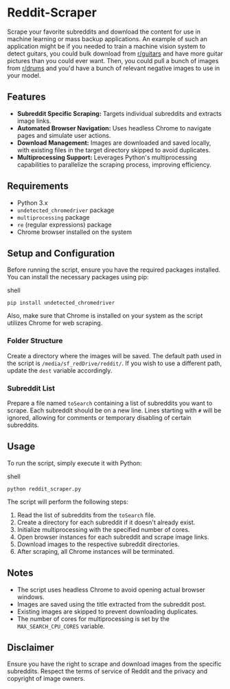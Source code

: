 # Reddit-Scraper
Scrape your favorite subreddits and download the content for use in machine learning or mass backup applications. An example of such an application might be if you needed to train a machine vision system to detect guitars, you could bulk download from [r/guitars](https://www.reddit.com/r/guitars/) and have more guitar pictures than you could ever want. Then, you could pull a bunch of images from [r/drums](https://www.reddit.com/r/drums/) and you'd have a bunch of relevant negative images to use in your model.

## Features

- **Subreddit Specific Scraping:** Targets individual subreddits and extracts image links.
- **Automated Browser Navigation:** Uses headless Chrome to navigate pages and simulate user actions.
- **Download Management:** Images are downloaded and saved locally, with existing files in the target directory skipped to avoid duplicates.
- **Multiprocessing Support:** Leverages Python's multiprocessing capabilities to parallelize the scraping process, improving efficiency.

## Requirements

- Python 3.x
- `undetected_chromedriver` package
- `multiprocessing` package
- `re` (regular expressions) package
- Chrome browser installed on the system

## Setup and Configuration

Before running the script, ensure you have the required packages installed. You can install the necessary packages using pip:

shell

`pip install undetected_chromedriver`

Also, make sure that Chrome is installed on your system as the script utilizes Chrome for web scraping.

### Folder Structure

Create a directory where the images will be saved. The default path used in the script is `/media/sf_redDrive/reddit/`. If you wish to use a different path, update the `dest` variable accordingly.

### Subreddit List

Prepare a file named `toSearch` containing a list of subreddits you want to scrape. Each subreddit should be on a new line. Lines starting with `#` will be ignored, allowing for comments or temporary disabling of certain subreddits.

## Usage

To run the script, simply execute it with Python:

shell

`python reddit_scraper.py`

The script will perform the following steps:

1. Read the list of subreddits from the `toSearch` file.
2. Create a directory for each subreddit if it doesn't already exist.
3. Initialize multiprocessing with the specified number of cores.
4. Open browser instances for each subreddit and scrape image links.
5. Download images to the respective subreddit directories.
6. After scraping, all Chrome instances will be terminated.

## Notes

- The script uses headless Chrome to avoid opening actual browser windows.
- Images are saved using the title extracted from the subreddit post.
- Existing images are skipped to prevent downloading duplicates.
- The number of cores for multiprocessing is set by the `MAX_SEARCH_CPU_CORES` variable.

## Disclaimer

Ensure you have the right to scrape and download images from the specific subreddits. Respect the terms of service of Reddit and the privacy and copyright of image owners.
